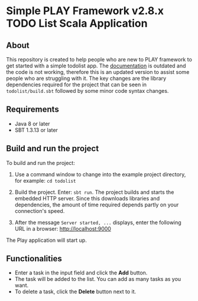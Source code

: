 # Simple PLAY Framework v2.8.x TODO List Scala Application

## About
 This repository is created to help people who are new to PLAY framework to get started with a simple todolist app. The [documentation](https://www.playframework.com/documentation/2.0.4/ScalaTodoList) is outdated and the code is not working, therefore this is an updated version to assist some people who are struggling with it. The key changes are the library dependencies required for the project that can be seen in `todolist/build.sbt` followed by some minor code syntax changes.

## Requirements

- Java 8 or later
- SBT 1.3.13 or later

## Build and run the project

To build and run the project:

1. Use a command window to change into the example project directory, for example: `cd todolist`

2. Build the project. Enter: `sbt run`. The project builds and starts the embedded HTTP server. Since this downloads libraries and dependencies, the amount of time required depends partly on your connection's speed.

3. After the message `Server started, ...` displays, enter the following URL in a browser: <http://localhost:9000>

The Play application will start up.<br>

## Functionalities
- Enter a task in the input field and click the **Add** button. <br>
- The task will be added to the list. You can add as many tasks as you want. <br>
- To delete a task, click the **Delete** button next to it.
